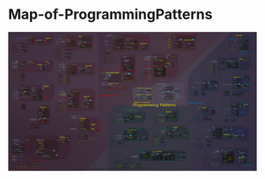 # Map-of-ProgrammingPatterns

![alt text](https://github.com/mechaniac/Map-of-ProgrammingPatterns/blob/main/ProgrammingPatterns_01.jpg?raw=true)
